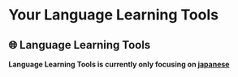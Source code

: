 # Your Language Learning Tools

## 🌐 Language Learning Tools

**Language Learning Tools is currently only focusing on <a href="https://github.com/language-learning-tools/learn-Japanese"> japanese <a>**
